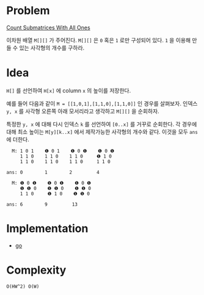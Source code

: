 # Problem

[Count Submatrices With All Ones](https://leetcode.com/problems/count-submatrices-with-all-ones/)

이차원 배열 `M[][]` 가 주어진다. `M[][]` 은 `0` 혹은 `1` 로만 구성되어
있다.  `1` 을 이용해 만들 수 있는 사각형의 개수를 구하라.

# Idea

`H[]` 를 선언하여 `H[x]` 에 column `x` 의 높이를 저장한다.

예를 들어 다음과 같이 `M = [[1,0,1],[1,1,0],[1,1,0]]` 인 경우를
살펴보자.  인덱스 `y, x` 를 사각형 오른쪽 아래 모서리라고 생각하고
`M[][]` 을 순회하자. 

특정한 `y, x` 에 대해 다시 인덱스 `k` 를 선언하여 `[0..x]` 를 거꾸로
순회한다. 각 경우에 대해 최소 높이는 `M[y][k..x]` 에서 제작가능한
사각형의 개수와 같다. 이것을 모두 `ans` 에 더한다.

```
  M: 1 0 1    ❶ 0 1    ❶ 0 ❶    ❶ 0 ❶
     1 1 0    1 1 0    1 1 0     ❶ 1 0
     1 1 0    1 1 0    1 1 0     1 1 0

ans: 0        1        2         4

  M: ❶ 0 ❶    ❶ 0 ❶    ❶ 0 ❶    
     ❶ ❶ 0    ❶ ❶ 0    ❶ ❶ 0    
     1 1 0     ❶ 1 0    ❶ ❶ 0      

ans: 6        9         13       
```

# Implementation

* [go](a.go)

# Complexity

```
O(HW^2) O(W)
```
